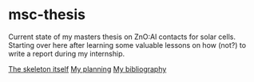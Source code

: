 # msc-thesis

Current state of my masters thesis on ZnO:Al contacts for solar cells.
Starting over here after learning some valuable lessons on how (not?) to write a report during my internship.

[The skeleton itself](Thesis.org)
[My planning](planning.org)
[My bibliography](sources.bib)
